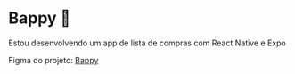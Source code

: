 # Bappy 🛒

Estou desenvolvendo um app de lista de compras com React Native e Expo

Figma do projeto: [Bappy](https://www.figma.com/design/S91cz84dTy5Ag2JZtOqXUN/Bappy?node-id=3-376&p=f&t=OvhxFiPo4BQrBELc-0)
